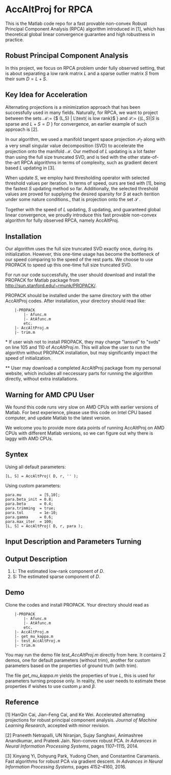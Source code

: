 # AccAltProj for RPCA
This is the Matlab code repo for a fast provable non-convex Robust Principal Component Analysis (RPCA) algorithm introduced in [1], which has theoretical global linear convergence guarantee and high robustness in practice. 

## Robust Principal Component Analysis
In this project, we focus on RPCA problem under fully observed setting, that is about separating a low rank matrix $L$ and a sparse outlier matrix $S$ from their sum $D = L + S$.

## Key Idea for Acceleration
Alternating projections is a minimization approach that has been successfully used in many fields. Naturally, for RPCA, we want to project between the sets $\mathcal{M} :=$ \{$ (L,S) | L\text{ is low rank}$ \} and $\mathcal{S} :=$ \{$(L,S) | S\text{ is sparse and } L + S =D$ \} for convergence, an earlier example of such approach is [2].

In our algorithm, we used a manifold tangent space projection $\mathcal{P}_T$ along with a very small singular value decomposition (SVD) to accelerate the projection onto the manifold $\mathcal{M}$. Our method of $L$ updating is a lot faster than using the full size truncated SVD, and is tied with the other state-of-the-art RPCA algorithms in terms of complexity, such as gradient decent based $L$ updating in [3].

When update $S$, we employ hard thresholding operator with selected threshold values per iteration. In terms of speed, ours are tied with [1], being the fastest $S$ updating method so far. Additionally, the selected threshold values are proved for supplying the desired sparsity for $S$ at each iterition under some nature conditions., that is projection onto the set $\mathcal{S}$ .

Together with the speed of $L$ updating, $S$ updating, and guaranteed global linear convergence, we proudly introduce this fast provable non-convex algorithm for fully observed RPCA, namely AccAltProj.

## Installation
Our algorithm uses the full size truncated SVD exactly once, during its initialization. However, this one-time usage has become the bottleneck of our speed comparing to the speed of the rest parts. We choose to use PROPACK to speed up this one-time full size truncated SVD. 

For run our code successfully, the user should download and  install the PROPACK for Matlab package from http://sun.stanford.edu/~rmunk/PROPACK/. 

PROPACK should be installed under the same directory with the other AccAltProj codes. After installation, your directory should read like:
```
	|-PROPACK
		|- Afunc.m
 	   	|- AtAfunc.m
		etc.
	|- AccAltProj.m
	|- trim.m
```
  
\*  If user wish not to install PROPACK, they may change "lansvd" to "svds" on line 105 and 110 of *AccAltProj.m*. This will allow the user to run the algorithm without PROPACK installation, but may significantly impact the speed of initialization.

\*\* User may download a completed AccAltProj package from my personal website, which includes all neccessary parts for running the algorithm directly, without extra installations.

## Warning for AMD CPU User
We found this code runs very slow on AMD CPUs with earlier versions of Matlab. For best experience, please use this code on Intel CPU based computer, and update Matlab to the latest version.

We welcome you to provide more data points of running AccAltProj on AMD CPUs with different Matlab versions, so we can figure out why there is laggy with AMD CPUs. 

## Syntex
Using all default parameters:
```
[L, S] = AccAltProj( D, r, '' );
```

Using custom parameters:
```
para.mu        = [5,10];
para.beta_init = 0.8;
para.beta      = 0.4;
para.trimming  = true;
para.tol       = 1e-10;
para.gamma     = 0.6;
para.max_iter  = 100;
[L, S] = AccAltProj( D, r, para );
```

## Input Description and Parameters Turning

## Output Description
1. L: The estimated low-rank component of $D$.
1. S: The estimated sparse component of $D$.

## Demo
Clone the codes and install PROPACK. Your directory should read as 
```
	|-PROPACK
		|- Afunc.m
 	   	|- AtAfunc.m
		etc.
	|- AccAltProj.m
	|- get_mu_kappa.m
	|- test_AccAltProj.m
	|- trim.m
```
You may run the demo file *test_AccAltProj.m* directly from here. It contains 2 demos, one for default parameters (without trim), another for custom parameters based on the properties of ground truth (with trim).

The file *get_mu_kappa.m* yields the properties of true $L$, this is used for parameters turning propose only. In reality, the user needs to estimate these properties if wishes to use custom $\mu$ and $\beta$.

## Reference
[1] HanQin Cai, Jian-Feng Cai, and Ke Wei. Accelerated alternating projections for robust principal component analysis. *Journal of Machine Learning Research*, accepted with minor revision.

[2] Praneeth Netrapalli, UN Niranjan, Sujay Sanghavi, Animashree Anandkumar, and Prateek Jain. Non-convex robust PCA. *In Advances in Neural Information Processing Systems*, pages 1107–1115, 2014.

[3] Xinyang Yi, Dohyung Park, Yudong Chen, and Constantine Caramanis. Fast algorithms for robust PCA via gradient descent. *In Advances in Neural Information Processing Systems*, pages 4152–4160, 2016.
